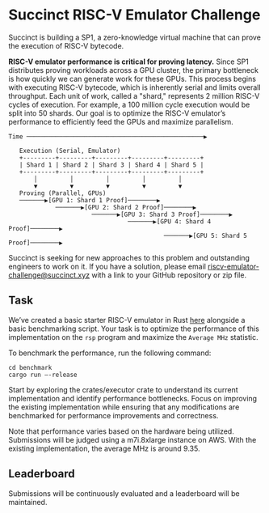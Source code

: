 # Succinct RISC-V Emulator Challenge

Succinct is building a SP1, a zero-knowledge virtual machine that can prove the execution of RISC-V bytecode.

**RISC-V emulator performance is critical for proving latency.** Since SP1 distributes proving workloads across a GPU cluster, the primary bottleneck is how quickly we can generate work for these GPUs. This process begins with executing RISC-V bytecode, which is inherently serial and limits overall throughput. Each unit of work, called a "shard," represents 2 million RISC-V cycles of execution. For example, a 100 million cycle execution would be split into 50 shards. Our goal is to optimize the RISC-V emulator’s performance to efficiently feed the GPUs and maximize parallelism.

```
Time ─────────────────────────────────────────────────▶

   Execution (Serial, Emulator)
   +---------+---------+---------+---------+---------+
   | Shard 1 | Shard 2 | Shard 3 | Shard 4 | Shard 5 |  
   +---------+---------+---------+---------+---------+
       │         │         │         │         │
       ▼         ▼         ▼         ▼         ▼
   Proving (Parallel, GPUs)
   ───────▶[GPU 1: Shard 1 Proof]────────▶
             ───────▶[GPU 2: Shard 2 Proof]────────▶
                       ───────▶[GPU 3: Shard 3 Proof]────────▶
                                 ───────▶[GPU 4: Shard 4 Proof]────────▶
                                           ───────▶[GPU 5: Shard 5 Proof]────────▶
```

Succinct is seeking for new approaches to this problem and outstanding engineers to work on it. If you have a solution, please email riscv-emulator-challenge@succinct.xyz with a link to your GitHub repository or zip file.

## Task

We’ve created a basic starter RISC-V emulator in Rust [here](https://github.com/succinctlabs/riscv-emulator-challenge) alongside a basic benchmarking script. Your task is to optimize the performance of this implementation on the `rsp` program and maximize the `Average MHz` statistic.

To benchmark the performance, run the following command:

```
cd benchmark
cargo run —-release 
```

Start by exploring the crates/executor crate to understand its current implementation and identify performance bottlenecks. Focus on improving the existing implementation while ensuring that any modifications are benchmarked for performance improvements and correctness.

Note that performance varies based on the hardware being utilized. Submissions will be judged using a m7i.8xlarge instance on AWS. With the existing implementation, the average MHz is around 9.35.

## Leaderboard

Submissions will be continuously evaluated and a leaderboard will be maintained.